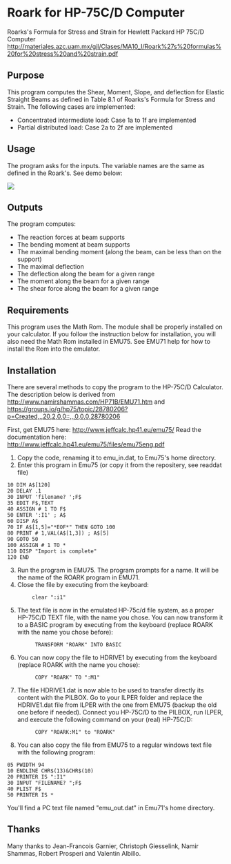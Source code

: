 # Roark for HP-75C/D Computer
Roarks's Formula for Stress and Strain for Hewlett Packard HP 75C/D Computer
http://materiales.azc.uam.mx/gjl/Clases/MA10_I/Roark%27s%20formulas%20for%20stress%20and%20strain.pdf

## Purpose

This program computes the Shear, Moment, Slope, and deflection for Elastic Straight Beams as defined in Table 8.1 of Roarks's Formula for Stress and Strain.
The following cases are implemented:

* Concentrated intermediate load: Case 1a to 1f are implemented
* Partial distributed load: Case 2a to 2f are implemented

## Usage
The program asks for the inputs. The variable names are the same as defined in the Roark's. See demo below:

![](demo.gif)

## Outputs
The program computes:
- The reaction forces at beam supports
- The bending moment at beam supports
- The maximal bending moment (along the beam, can be less than on the support)
- The maximal deflection
- The deflection along the beam for a given range
- The moment along the beam for a given range
- The shear force along the beam for a given range

## Requirements
This program uses the Math Rom. The module shall be properly installed on your calculator.
If you follow the instruction below for installation, you will also need the Math Rom installed in EMU75.
See EMU71 help for how to install the Rom into the emulator.

## Installation
There are several methods to copy the program to the HP-75C/D Calculator.
The description below is derived from http://www.namirshammas.com/HP71B/EMU71.htm and https://groups.io/g/hp75/topic/28780206?p=Created,,,20,2,0,0::,,,0,0,0,28780206

First, get EMU75 here: http://www.jeffcalc.hp41.eu/emu75/
Read the documentation here: http://www.jeffcalc.hp41.eu/emu75/files/emu75eng.pdf

1. Copy the code, renaming it to emu_in.dat, to Emu75's home directory.
2. Enter this program in Emu75 (or copy it from the repositery, see readdat file)
```bas
10 DIM A$[120]
20 DELAY .1
30 INPUT 'filename? ';F$
35 EDIT F$,TEXT
40 ASSIGN # 1 TO F$
50 ENTER ':I1' ; A$
60 DISP A$
70 IF A$[1,5]="*EOF*" THEN GOTO 100
80 PRINT # 1,VAL(A$[1,3]) ; A$[5]
90 GOTO 50
100 ASSIGN # 1 TO *
110 DISP "Import is complete"
120 END
```
3. Run the program in EMU75. The program prompts for a name. It will be the name of the ROARK program in EMU71.
4. Close the file by executing from the keyboard:
```bas
        clear ":i1"
```
5. The text file is now in the emulated HP-75c/d file system, as a proper HP-75C/D TEXT file, with the name you chose. You can now transform it to a BASIC program by executing from the keyboard (replace ROARK with the name you chose before):
```bas
         TRANSFORM "ROARK" INTO BASIC
```
6. You can now copy the file to HDRIVE1 by executing from the keyboard (replace ROARK with the name you chose):
```bas
         COPY "ROARK" TO ":M1"
```
7. The file HDRIVE1.dat is now able to be used to transfer directly its content with the PILBOX. Go to your ILPER folder and replace the HDRIVE1.dat file from ILPER with the one from EMU75 (backup the old one before if needed). Connect you HP-75C/D to the PILBOX, run ILPER, and execute the following command on your (real) HP-75C/D:
```bas
         COPY "ROARK:M1" to "ROARK"
```
8. You can also copy the file from EMU75 to a regular windows text file with the following program:
```bas
05 PWIDTH 94
10 ENDLINE CHR$(13)&CHR$(10)
20 PRINTER IS ":I1"
30 INPUT "FILENAME? ";F$
40 PLIST F$
50 PRINTER IS *
```
You'll find a PC text file named "emu_out.dat" in Emu71's home directory.
         
## Thanks

Many thanks to Jean-Francois Garnier, Christoph Giesselink, Namir Shammas, Robert Prosperi and Valentin Albillo.

